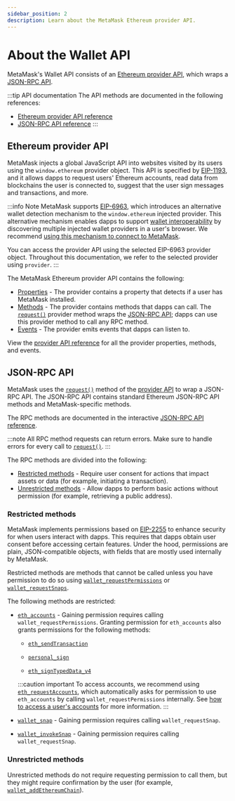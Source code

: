 ```yaml
---
sidebar_position: 2
description: Learn about the MetaMask Ethereum provider API.
---
```


# About the Wallet API

MetaMask's Wallet API consists of an [Ethereum provider API](#ethereum-provider-api), which wraps
a [JSON-RPC API](#json-rpc-api).

:::tip API documentation
The API methods are documented in the following references:

- [Ethereum provider API reference](../reference/provider-api.md)
- [JSON-RPC API reference](/wallet/reference/json-rpc-api)
  :::

## Ethereum provider API

MetaMask injects a global JavaScript API into websites visited by its users using the
`window.ethereum` provider object.
This API is specified by [EIP-1193](https://eips.ethereum.org/EIPS/eip-1193), and it allows dapps to
request users' Ethereum accounts, read data from blockchains the user is connected to, suggest
that the user sign messages and transactions, and more.

:::info Note
MetaMask supports [EIP-6963](https://eips.ethereum.org/EIPS/eip-6963), which introduces an
alternative wallet detection mechanism to the `window.ethereum` injected provider.
This alternative mechanism enables dapps to support [wallet interoperability](wallet-interoperability.md)
by discovering multiple injected wallet providers in a user's browser.
We recommend [using this mechanism to connect to MetaMask](../how-to/connect/index.md).

You can access the provider API using the selected EIP-6963 provider object.
Throughout this documentation, we refer to the selected provider using `provider`.
:::

The MetaMask Ethereum provider API contains the following:

- [Properties](../reference/provider-api.md#properties) - The provider contains a property that
  detects if a user has MetaMask installed.
- [Methods](../reference/provider-api.md#methods) - The provider contains methods that dapps can call.
  The [`request()`](../reference/provider-api.md#request)
  provider method wraps the [JSON-RPC API](#json-rpc-api); dapps can use this
  provider method to call any RPC method.
- [Events](../reference/provider-api.md#events) - The provider emits events that dapps can listen to.

View the [provider API reference](../reference/provider-api.md) for all the provider properties,
methods, and events.

## JSON-RPC API

MetaMask uses the [`request()`](../reference/provider-api.md#request)
method of the [provider API](#ethereum-provider-api) to wrap a JSON-RPC API.
The JSON-RPC API contains standard Ethereum JSON-RPC API methods and MetaMask-specific methods.

The RPC methods are documented in the interactive [JSON-RPC API reference](/wallet/reference/json-rpc-api).

:::note
All RPC method requests can return errors.
Make sure to handle errors for every call to
[`request()`](../reference/provider-api.md#request).
:::

The RPC methods are divided into the following:

- [Restricted methods](#restricted-methods) - Require user consent for actions that impact assets or data (for example, initiating a transaction).
- [Unrestricted methods](#unrestricted-methods) - Allow dapps to perform basic actions without permission (for example, retrieving a public address).

### Restricted methods

MetaMask implements permissions based on [EIP-2255](https://eips.ethereum.org/EIPS/eip-2255) to enhance security for when users interact with dapps.
This requires that dapps obtain user consent before accessing certain features.
Under the hood, permissions are plain, JSON-compatible objects, with fields that are mostly used
internally by MetaMask.

Restricted methods are methods that cannot be called unless you have permission to do so using
[`wallet_requestPermissions`](/wallet/reference/wallet_requestpermissions) or
[`wallet_requestSnaps`](/snaps/reference/wallet-api-for-snaps/#wallet_requestsnaps).

The following methods are restricted:

- [`eth_accounts`](/wallet/reference/eth_accounts) - Gaining permission requires calling `wallet_requestPermissions`.
  Granting permission for `eth_accounts` also grants permissions for the following methods:

  - [`eth_sendTransaction`](/wallet/reference/eth_sendTransaction)

  - [`personal_sign`](/wallet/reference/personal_sign)

  - [`eth_signTypedData_v4`](/wallet/reference/eth_signTypedData_v4)

  :::caution important
  To access accounts, we recommend using [`eth_requestAccounts`](/wallet/reference/eth_requestAccounts),
  which automatically asks for permission to use `eth_accounts` by calling `wallet_requestPermissions` internally.
  See [how to access a user's accounts](../how-to/connect/access-accounts.md) for more information.
  :::

- [`wallet_snap`](/snaps/reference/wallet-api-for-snaps/#wallet_snap) - Gaining permission requires
  calling `wallet_requestSnap`.

- [`wallet_invokeSnap`](/snaps/reference/wallet-api-for-snaps/#wallet_invokesnap) - Gaining
  permission requires calling `wallet_requestSnap`.

### Unrestricted methods

Unrestricted methods do not require requesting permission to call them, but they might require confirmation by the
user (for example, [`wallet_addEthereumChain`](/wallet/reference/wallet_addethereumchain)).
